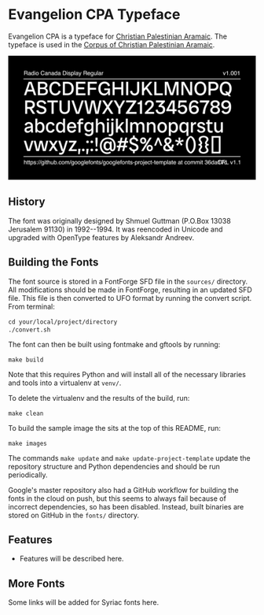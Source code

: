 # Evangelion CPA Typeface

Evangelion CPA is a typeface for [Christian Palestinian Aramaic](https://en.wikipedia.org/wiki/Christian_Palestinian_Aramaic). The typeface is used in the [Corpus of Christian Palestinian Aramaic](https://brill.com/display/serial/CCPA).

![Sample Image](documentation/image2.png)

## History

The font was originally designed by Shmuel Guttman (P.O.Box 13038 Jerusalem 91130) in 1992--1994. It was reencoded in Unicode and upgraded with OpenType features by Aleksandr Andreev.

## Building the Fonts

The font source is stored in a FontForge SFD file in the `sources/` directory. All modifications should be made in FontForge, resulting in an updated SFD file. This file is then converted to UFO format by running the convert script. From terminal:

```
cd your/local/project/directory
./convert.sh
```

The font can then be built using fontmake and gftools by running:

```
make build
```

Note that this requires Python and will install all of the necessary libraries and tools into a virtualenv at `venv/`.

To delete the virtualenv and the results of the build, run:

```
make clean
```

To build the sample image the sits at the top of this README, run:

```
make images
```

The commands `make update` and `make update-project-template` update the repository structure and Python dependencies and should be run periodically.

Google's master repository also had a GitHub workflow for building the fonts in the cloud on push, but this seems to always fail because of incorrect dependencies, so has been disabled. Instead, built binaries are stored on GitHub in the `fonts/` directory.

## Features

* Features will be described here.

## More Fonts

Some links will be added for Syriac fonts here.
